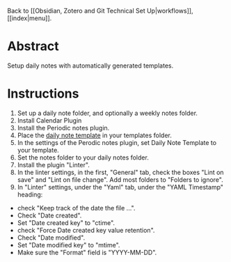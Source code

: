 Back to [[Obsidian, Zotero and Git Technical Set Up|workflows]], [[index|menu]].
# Abstract
Setup daily notes with automatically generated templates.

# Instructions
1. Set up a daily note folder, and optionally a weekly notes folder.
2. Install Calendar Plugin
3. Install the Periodic notes plugin.
4. Place the [daily note template](https://raw.githubusercontent.com/mscott99/matthewscott-blog/main/files/daily%20note%20template.md) in your templates folder.
5. In the settings of the Perodic notes plugin, set Daily Note Template to your template.
6. Set the notes folder to your daily notes folder.
7. Install the plugin "Linter".
8. In the linter settings, in the first, "General" tab, check the boxes "Lint on save" and "Lint on file change". Add most folders to "Folders to ignore".
9. In "Linter" settings, under the "Yaml" tab, under the "YAML Timestamp" heading:
  - check "Keep track of the date the file ...".
  - Check "Date created". 
  - Set "Date created key" to "ctime".
  - check "Force Date created key value retention".
  - Check "Date modified".
  - Set "Date modified key" to "mtime".
  - Make sure the "Format" field is "YYYY-MM-DD".
